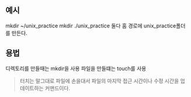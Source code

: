## 예시
mkdir ~/unix_practice
mkdir ./unix_practice
둘다 홈 경로에 unix_practice폴더를 만든다.

## 용법
디렉토리를 만들때는 mkdir을 사용
파일을 만들떄는 touch를 사용
>터치는 말그대로 파일에 손을대서 파일의 마지막 접근 시간이나 수정 시간을 업데이트하는 커맨드이다.

